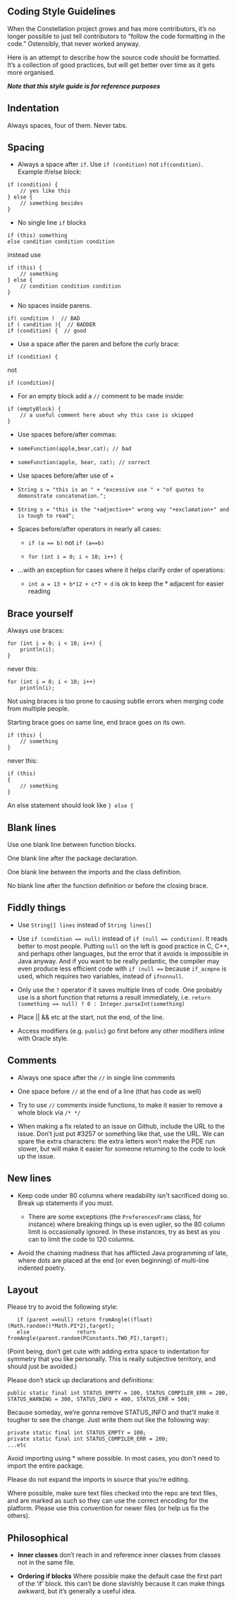 ## Coding Style Guidelines

When the Constellation project grows and has more contributors, it’s no
longer possible to just tell contributors to “follow the code formatting
in the code.” Ostensibly, that never worked anyway.

Here is an attempt to describe how the source code should be formatted.
It’s a collection of good practices, but will get better over time as it
gets more organised.

***Note that this style guide is for reference purposes***

## Indentation

Always spaces, four of them. Never tabs.

## Spacing

-   Always a space after `if`. Use `if (condition)` not `if(condition)`.
    Example if/else block:

<!-- -->

    if (condition) {
        // yes like this
    } else {
        // something besides
    }

-   No single line `if` blocks

<!-- -->

    if (this) something
    else condition condition condition

instead use

    if (this) {
        // something
    } else {
        // condition condition condition
    }

-   No spaces inside parens.

<!-- -->

    if( condition )  // BAD
    if ( condition ){  // BADDER
    if (condition) {  // good

-   Use a space after the paren and before the curly brace:

<!-- -->

    if (condition) {

not

    if (condition){

-   For an empty block add a `//` comment to be made inside:

<!-- -->

    if (emptyBlock) {
        // a useful comment here about why this case is skipped
    }

-   Use spaces before/after commas:

-   `someFunction(apple,bear,cat); // bad`

-   `someFunction(apple, bear, cat); // correct`

-   Use spaces before/after use of +

-   `String s = "this is an " + "excessive use " + "of quotes to demonstrate concatenation.";`

-   `String s = "this is the "+adjective+" wrong way "+exclamation+" and is tough to read";`

-   Spaces before/after operators in nearly all cases:

    -   `if (a == b)` not `if (a==b)`

    -   `for (int i = 0; i < 10; i++) {`

-   …with an exception for cases where it helps clarify order of
    operations:

    -   `int a = 13 + b*12 + c*7 + d` is ok to keep the \* adjacent for
        easier reading

## Brace yourself

Always use braces:

    for (int i = 0; i < 10; i++) {
        println(i);
    }

never this:

    for (int i = 0; i < 10; i++)
        println(i);

Not using braces is too prone to causing subtle errors when merging code
from multiple people.

Starting brace goes on same line, end brace goes on its own.

<!-- -->

    if (this) {
        // something
    }

never this:

    if (this) 
    {
        // something
    }

An else statement should look like `} else {`

## Blank lines

Use one blank line between function blocks.

One blank line after the package declaration.

One blank line between the imports and the class definition.

No blank line after the function definition or before the closing brace.

## Fiddly things

-   Use `String[] lines` instead of `String lines[]`

-   Use `if (condition == null)` instead of `if (null == condition)`. It
    reads better to most people. Putting `null` on the left is good
    practice in C, C++, and perhaps other languages, but the error that
    it avoids is impossible in Java anyway. And if you want to be really
    pedantic, the compiler may even produce less efficient code with
    `if (null ==` because `if_acmpne` is used, which requires two
    variables, instead of `ifnonnull`.

-   Only use the `?` operator if it saves multiple lines of code. One
    probably use is a short function that returns a result immediately,
    i.e. `return (something == null) ? 0 : Integer.parseInt(something)`

-   Place || && etc at the start, not the end, of the line.

-   Access modifiers (e.g. `public`) go first before any other modifiers 
    inline with Oracle style.

## Comments

-   Always one space after the `//` in single line comments

-   One space before `//` at the end of a line (that has code as well)

-   Try to use `//` comments inside functions, to make it easier to
    remove a whole block via `/* */`

-   When making a fix related to an issue on Github, include the URL to
    the issue. Don’t just put \#3257 or something like that, use the
    URL. We can spare the extra characters: the extra letters won’t make
    the PDE run slower, but will make it easier for someone returning to
    the code to look up the issue.

## New lines

-   Keep code under 80 columns where readability isn't sacrificed doing so. 
    Break up statements if you must.

    -   There are some exceptions (the `PreferencesFrame` class, for
        instance) where breaking things up is even uglier, so the 80
        column limit is occasionally ignored. In these instances, try as best
        as you can to limit the code to 120 columns.

-   Avoid the chaining madness that has afflicted Java programming of
    late, where dots are placed at the end (or even beginning) of
    multi-line indented poetry.

## Layout

Please try to avoid the following style:

       if (parent ==null) return fromAngle((float)(Math.random()*Math.PI*2),target);
       else               return fromAngle(parent.random(PConstants.TWO_PI),target);

(Point being, don’t get cute with adding extra space to indentation for
symmetry that you like personally. This is really subjective territory,
and should just be avoided.)

Please don’t stack up declarations and definitions:

    public static final int STATUS_EMPTY = 100, STATUS_COMPILER_ERR = 200, STATUS_WARNING = 300, STATUS_INFO = 400, STATUS_ERR = 500;

Because someday, we’re gonna remove STATUS\_INFO and that’ll make it
tougher to see the change. Just write them out like the following way:

    private static final int STATUS_EMPTY = 100;
    private static final int STATUS_COMPILER_ERR = 200;
    ...etc

Avoid importing using \* where possible. In most cases, you don't need to 
import the entire package.

Please do not expand the imports in source that you’re editing.

Where possible, make sure text files checked into the repo are text
files, and are marked as such so they can use the correct encoding for
the platform. Please use this convention for newer files (or help us fix
the others).

## Philosophical

-   **Inner classes** don’t reach in and reference inner classes from
    classes not in the same file.

-   **Ordering if blocks** Where possible make the default case the
    first part of the ‘if’ block. this can’t be done slavishly because
    it can make things awkward, but it’s generally a useful idea.
